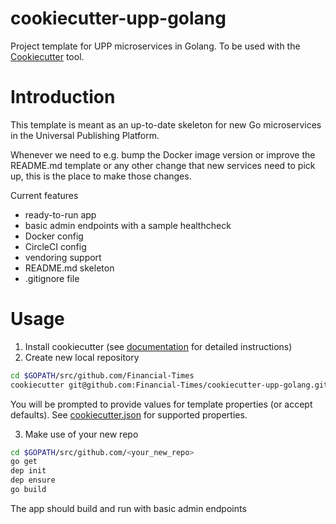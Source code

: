 # cookiecutter-upp-golang

Project template for UPP microservices in Golang.
To be used with the [Cookiecutter](https://github.com/audreyr/cookiecutter) tool.

# Introduction

This template is meant as an up-to-date skeleton for new Go microservices in the Universal Publishing Platform.

Whenever we need to e.g. bump the Docker image version or improve the README.md template or any other change that new services need to pick up, this is the place to make those changes.
  
Current features
* ready-to-run app
* basic admin endpoints with a sample healthcheck
* Docker config
* CircleCI config
* vendoring support
* README.md skeleton
* .gitignore file

# Usage

1. Install cookiecutter (see [documentation](https://cookiecutter.readthedocs.io/en/latest/installation.html) for detailed instructions)
2. Create new local repository

```bash
cd $GOPATH/src/github.com/Financial-Times
cookiecutter git@github.com:Financial-Times/cookiecutter-upp-golang.git
```

You will be prompted to provide values for template properties (or accept defaults).
See [cookiecutter.json](cookiecutter.json) for supported properties.

3. Make use of your new repo

```bash
cd $GOPATH/src/github.com/<your_new_repo>
go get
dep init
dep ensure
go build
```

The app should build and run with basic admin endpoints

